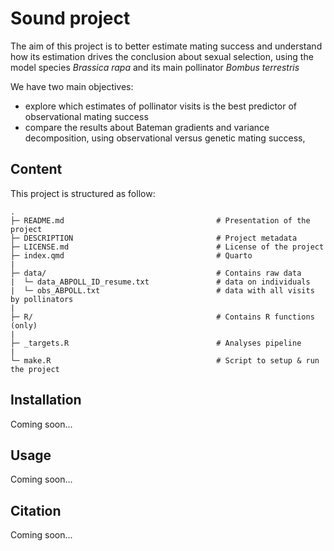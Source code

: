 # Sound project

The aim of this project is to better estimate mating success and understand how
its estimation drives the conclusion about sexual selection, using the model 
species *Brassica rapa* and its main pollinator *Bombus terrestris*

We have two main objectives:
+ explore which estimates of pollinator visits is the best predictor of observational 
mating success
+ compare the results about Bateman gradients and variance decomposition,
using observational versus genetic mating success, 


## Content

This project is structured as follow:

```         
.
├─ README.md                                  # Presentation of the project
├─ DESCRIPTION                                # Project metadata
├─ LICENSE.md                                 # License of the project
├─ index.qmd                                  # Quarto 
|
├─ data/                                      # Contains raw data
|  └─ data_ABPOLL_ID_resume.txt               # data on individuals
|  └─ obs_ABPOLL.txt                          # data with all visits by pollinators
|
├─ R/                                         # Contains R functions (only)
|
├─ _targets.R                                 # Analyses pipeline
|
└─ make.R                                     # Script to setup & run the project
```

## Installation

Coming soon...

## Usage

Coming soon...

## Citation

Coming soon...
